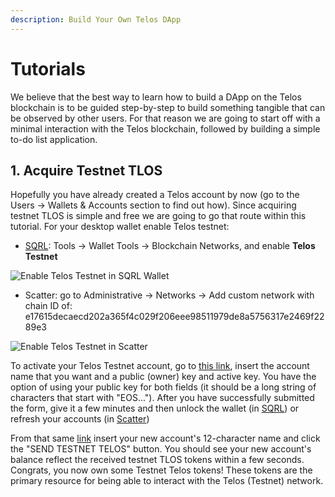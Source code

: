 ```yaml
---
description: Build Your Own Telos DApp
---
```


# Tutorials

We believe that the best way to learn how to build a DApp on the Telos blockchain is to be guided step-by-step to build something tangible that can be observed by other users. For that reason we are going to start off with a minimal interaction with the Telos blockchain, followed by building a simple to-do list application.

## 1. Acquire Testnet TLOS

Hopefully you have already created a Telos account by now \(go to the Users -&gt; Wallets & Accounts section to find out how\). Since acquiring testnet TLOS is simple and free we are going to go that route within this tutorial. For your desktop wallet enable Telos testnet:

* [SQRL](https://sqrlwallet.io/): Tools -&gt; Wallet Tools -&gt; Blockchain Networks, and enable **Telos Testnet** 

![Enable Telos Testnet in SQRL Wallet](https://github.com/telosnetwork/docs/tree/c67489860d0441d57a7df08fc37cded5711b2ff1/developers/.gitbook/assets/image%20%288%29.png)

* Scatter: go to Administrative -&gt; Networks -&gt; Add custom network with chain ID of: e17615decaecd202a365f4c029f206eee98511979de8a5756317e2469f2289e3

![Enable Telos Testnet in Scatter](https://github.com/telosnetwork/docs/tree/c67489860d0441d57a7df08fc37cded5711b2ff1/developers/.gitbook/assets/image%20%287%29.png)

To activate your Telos Testnet account, go to [this link](https://app.telos.net/testnet/developers), insert the account name that you want and a public \(owner\) key and active key. You have the option of using your public key for both fields \(it should be a long string of characters that start with "EOS..."\). After you have successfully submitted the form, give it a few minutes and then unlock the wallet \(in [SQRL](https://sqrlwallet.io/)\) or refresh your accounts \(in [Scatter](https://get-scatter.com/)\)

From that same [link](https://app.telos.net/testnet/developers) insert your new account's 12-character name and click the "SEND TESTNET TELOS" button. You should see your new account's balance reflect the received testnet TLOS tokens within a few seconds. Congrats, you now own some Testnet Telos tokens! These tokens are the primary resource for being able to interact with the Telos \(Testnet\) network.

